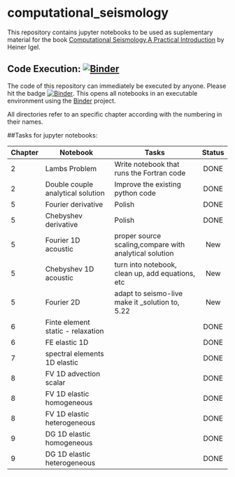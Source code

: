 # computational_seismology

This repository contains jupyter notebooks to be used as suplementary material for the book [Computational Seismology,A Practical Introduction](https://global.oup.com/academic/product/computational-seismology-9780198717409?cc=de&lang=en&) by Heiner Igel.

## Code Execution:  [![Binder](http://mybinder.org/badge.svg)](http://mybinder.org:/repo/davofis/computational_seismology)
The code of this repository can immediately be executed by anyone. Please hit the badge [![Binder](http://mybinder.org/badge.svg)](http://mybinder.org:/repo/davofis/computational_seismology). This opens all notebooks in an executable environment using the [Binder](http://mybinder.org/) project.

All directories refer to an specific chapter according with the numbering in their names.

##Tasks for jupyter notebooks:

| Chapter | Notebook                          | Tasks                                                  |    Status   |
|---------|-----------------------------------|--------------------------------------------------------|:-----------:|
|    2    | Lambs Problem                     | Write notebook that runs the Fortran code              |     DONE    |
|    2    | Double couple analytical solution | Improve the existing python code                       |     DONE    |
|    5    | Fourier derivative                | Polish                                                 |     DONE    |
|    5    | Chebyshev derivative              | Polish                                                 |     DONE    |
|    5    | Fourier 1D acoustic               | proper source scaling,compare with analytical solution |     New     |
|    5    | Chebyshev 1D acoustic             | turn into notebook, clean up, add equations, etc       |     New     |
|    5    | Fourier 2D                        | adapt to seismo-live make it _solution to, 5.22        |     New     |
|    6    | Finte element static - relaxation |                                                        |     DONE    |
|    6    | FE elastic 1D                     |                                                        |     DONE    |
|    7    | spectral elements 1D elastic      |                                                        |     DONE    |
|    8    | FV 1D advection scalar            |                                                        |     DONE    |
|    8    | FV 1D elastic homogeneous         |                                                        |     DONE    |
|    8    | FV 1D elastic heterogeneous       |                                                        |     DONE    |
|    9    | DG 1D elastic homogeneous         |                                                        |     DONE    |
|    9    | DG 1D elastic heterogeneous       |                                                        |     DONE    |


